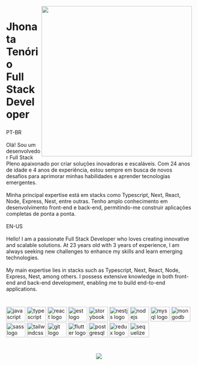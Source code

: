 <img align="right" height="408" src="https://github.com/jhonataT/jhonataT/assets/51134324/b883e41a-4401-4536-a841-f51c0f44e562"  />

###

<h1 align="left">Jhonata Tenório<br>Full Stack Developer</h1>

###

<p align="left">PT-BR<br><br>Olá! Sou um desenvolvedor Full Stack Pleno apaixonado por criar soluções inovadoras e escaláveis. Com 24 anos de idade e 4 anos de experiência, estou sempre em busca de novos desafios para aprimorar minhas habilidades e aprender tecnologias emergentes.<br><br>Minha principal expertise está em stacks como Typescript, Next, React, Node, Express, Nest, entre outras. Tenho amplo conhecimento em desenvolvimento front-end e back-end, permitindo-me construir aplicações completas de ponta a ponta.<br><br>EN-US<br><br>Hello! I am a passionate Full Stack Developer who loves creating innovative and scalable solutions. At 23 years old with 3 years of experience, I am always seeking new challenges to enhance my skills and learn emerging technologies.<br><br>My main expertise lies in stacks such as Typescript, Next, React, Node, Express, Nest, among others. I possess extensive knowledge in both front-end and back-end development, enabling me to build end-to-end applications.</p>

###

<br clear="both">

<div align="left">
  <img src="https://cdn.jsdelivr.net/gh/devicons/devicon/icons/javascript/javascript-original.svg" height="40" width="52" alt="javascript logo"  />
  <img src="https://cdn.jsdelivr.net/gh/devicons/devicon/icons/typescript/typescript-original.svg" height="40" width="52" alt="typescript logo"  />
  <img src="https://cdn.jsdelivr.net/gh/devicons/devicon/icons/react/react-original.svg" height="40" width="52" alt="react logo"  />
  <img src="https://cdn.jsdelivr.net/gh/devicons/devicon/icons/jest/jest-plain.svg" height="40" width="52" alt="jest logo"  />
  <img src="https://cdn.jsdelivr.net/gh/devicons/devicon/icons/storybook/storybook-original.svg" height="40" width="52" alt="storybook logo"  />
  <img src="https://cdn.jsdelivr.net/gh/devicons/devicon/icons/nestjs/nestjs-plain.svg" height="40" width="52" alt="nestjs logo"  />
  <img src="https://cdn.jsdelivr.net/gh/devicons/devicon/icons/nodejs/nodejs-original.svg" height="40" width="52" alt="nodejs logo"  />
  <img src="https://cdn.jsdelivr.net/gh/devicons/devicon/icons/mysql/mysql-original.svg" height="40" width="52" alt="mysql logo"  />
  <img src="https://cdn.jsdelivr.net/gh/devicons/devicon/icons/mongodb/mongodb-original.svg" height="40" width="52" alt="mongodb logo"  />
  <img src="https://cdn.jsdelivr.net/gh/devicons/devicon/icons/sass/sass-original.svg" height="40" width="52" alt="sass logo"  />
  <img src="https://cdn.jsdelivr.net/gh/devicons/devicon/icons/tailwindcss/tailwindcss-original-wordmark.svg" height="40" width="52" alt="tailwindcss logo"  />
  <img src="https://cdn.jsdelivr.net/gh/devicons/devicon/icons/git/git-original.svg" height="40" width="52" alt="git logo"  />
  <img src="https://cdn.jsdelivr.net/gh/devicons/devicon/icons/flutter/flutter-original.svg" height="40" width="52" alt="flutter logo"  />
  <img src="https://cdn.jsdelivr.net/gh/devicons/devicon/icons/postgresql/postgresql-original.svg" height="40" width="52" alt="postgresql logo"  />
  <img src="https://cdn.jsdelivr.net/gh/devicons/devicon/icons/redux/redux-original.svg" height="40" width="52" alt="redux logo"  />
  <img src="https://cdn.jsdelivr.net/gh/devicons/devicon/icons/sequelize/sequelize-original.svg" height="40" width="52" alt="sequelize logo"  />
</div>


###

<br clear="both">

<div align="center">
  <img src="https://profile-counter.glitch.me/jhonataT/count.svg?"  />
</div>

###
